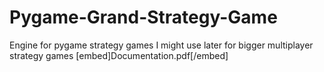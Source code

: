 # Pygame-Grand-Strategy-Game
Engine for pygame strategy games I might use later for bigger multiplayer strategy games
[embed]Documentation.pdf[/embed]
